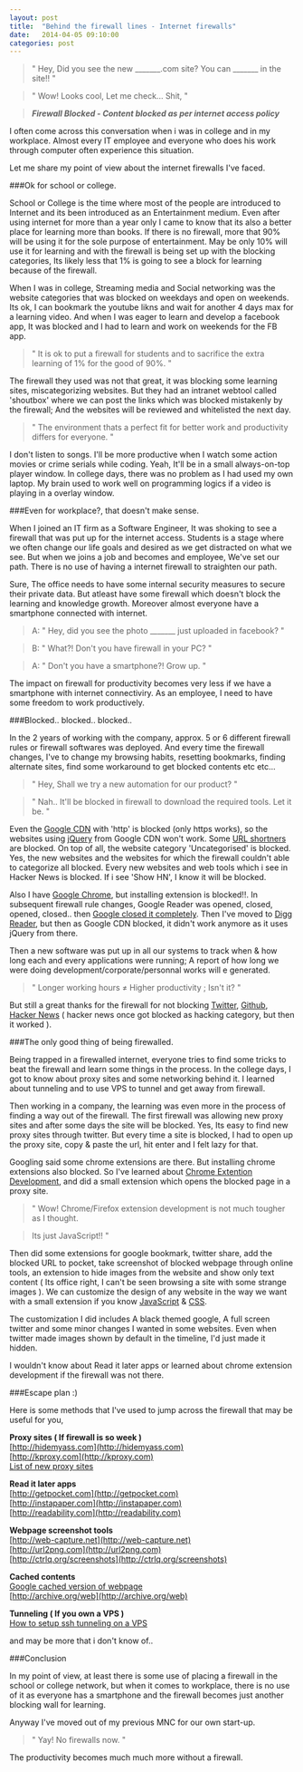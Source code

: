 ```yaml
---
layout: post
title:  "Behind the firewall lines - Internet firewalls"
date:   2014-04-05 09:10:00
categories: post
---
```


> " Hey, Did you see the new \_\_\_\_\_\_\_.com site? You can \_\_\_\_\_\_\_ in the site!! "

> " Wow! Looks cool, Let me check... Shit, "

> ***Firewall Blocked - Content blocked as per internet access policy***

I often come across this conversation when i was in college and in my workplace. Almost every IT employee and everyone who does his work through computer often experience this situation. 

Let me share my point of view about the internet firewalls I've faced.

###Ok for school or college.

School or College is the time where most of the people are introduced to Internet and its been introduced as an Entertainment medium. Even after using internet for more than a year only I came to know that its also a better place for learning more than books. If there is no firewall, more that 90% will be using it for the sole purpose of entertainment. May be only 10% will use it for learning and with the firewall is being set up with the blocking categories, Its likely less that 1% is going to see a block for learning because of the firewall. 

When I was in college, Streaming media and Social networking was the website categories that was blocked on weekdays and open on weekends. Its ok, I can bookmark the youtube likns and wait for another 4 days max for a learning video. And when I was eager to learn and develop a facebook app, It was blocked and I had to learn and work on weekends for the FB app. 

> " It is ok to put a firewall for students and to sacrifice the extra learning of 1% for the good of 90%. "

The firewall they used was not that great, it was blocking some learning sites, miscategorizing websites. But they had an intranet webtool called 'shoutbox' where we can post the links which was blocked mistakenly by the firewall; And the websites will be reviewed and whitelisted the next day.

>" The environment thats a perfect fit for better work and productivity differs for everyone. "

I don't listen to songs. I'll be more productive when I watch some action movies or crime serials while coding. Yeah, It'll be in a small always-on-top player window. In college days, there was no problem as I had used my own laptop. My brain used to work well on programming logics if a video is playing in a overlay window.

###Even for workplace?, that doesn't make sense.

When I joined an IT firm as a Software Engineer, It was shoking to see a firewall that was put up for the internet access. Students is a stage where we often change our life goals and desired as we get distracted on what we see. But when we joins a job and becomes and employee, We've set our path. There is no use of having a internet firewall to straighten our path. 

Sure, The office needs to have some internal security measures to secure their private data. But atleast have some firewall which doesn't block the learning and knowledge growth. Moreover almost everyone have a smartphone connected with internet.

> A: " Hey, did you see the photo \_\_\_\_\_\_\_ just uploaded in facebook? "

> B: " What?! Don't you have firewall in your PC? "

> A: " Don't you have a smartphone?! Grow up. "

The impact on firewall for productivity becomes very less if we have a smartphone with internet connectiviry. As an employee, I need to have some freedom to work productively.

###Blocked.. blocked.. blocked..

In the 2 years of working with the company, approx. 5 or 6 different firewall rules or firewall softwares was deployed. And every time the firewall changes, I've to change my browsing habits, resetting bookmarks, finding alternate sites, find some workaround to get blocked contents etc etc... 

> " Hey, Shall we try a new automation for our product? "

> " Nah.. It'll be blocked in firewall to download the required tools. Let it be. " 

Even the [Google CDN](https://developers.google.com/speed/libraries/devguide) with 'http' is blocked (only https works), so the websites using [jQuery](http://jquery.com/) from Google CDN won't work. Some [URL shortners](http://en.wikipedia.org/wiki/URL_shortening) are blocked. On top of all, the website category 'Uncategorised' is blocked. Yes, the new websites and the websites for which the firewall couldn't able to categorize all blocked. Every new websites and web tools which i see in Hacker News is blocked. If i see 'Show HN', I know it will be blocked. 

Also I have [Google Chrome](https://www.google.com/intl/en/chrome/browser/), but installing extension is blocked!!. In subsequent firewall rule changes, Google Reader was opened, closed, opened, closed.. then [Google closed it completely](http://www.google.com/reader/about/). Then I've moved to [Digg Reader](http://digg.com/reader), but then as Google CDN blocked, it didn't work anymore as it uses jQuery from there.

Then a new software was put up in all our systems to track when & how long each and every applications were running; A report of how long we were doing development/corporate/personnal works will e generated.

> " Longer working hours &ne; Higher productivity ; Isn't it? "

But still a great thanks for the firewall for not blocking [Twitter](http://twitter.com), [Github](http://github.com), [Hacker News](http://news.ycombinator.com) ( hacker news once got blocked as hacking category, but then it worked ).

###The only good thing of being firewalled.

Being trapped in a firewalled internet, everyone tries to find some tricks to beat the firewall and learn some things in the process. In the college days, I got to know about proxy sites and some networking behind it. I learned about tunneling and to use VPS to tunnel and get away from firewall.

Then working in a company, the learning was even more in the process of finding a way out of the firewall. The first firewall was allowing new proxy sites and after some days the site will be blocked. Yes, Its easy to find new proxy sites through twitter. But every time a site is blocked, I had to open up the proxy site, copy & paste the url, hit enter and I felt lazy for that.

Googling said some chrome extensions are there. But installing chrome extensions also blocked. So I've learned about [Chrome Extention Development](http://developer.chrome.com/extensions/getstarted.html), and did a small extension which opens the blocked page in a proxy site. 

> " Wow! Chrome/Firefox extension development is not much tougher as I thought. 

> Its just JavaScript!! " 

Then did some extensions for google bookmark, twitter share, add the blocked URL to pocket, take screenshot of blocked webpage through online tools, an extension to hide images from the website and show only text content ( Its office right, I can't be seen browsing a site with some strange images ). We can customize the design of any website in the way we want with a small extension if you know [JavaScript](https://developer.mozilla.org/en-US/docs/Web/JavaScript) & [CSS](https://developer.mozilla.org/en-US/docs/Web/CSS).

The customization I did includes A black themed google, A full screen twitter and some minor changes I wanted in some websites. Even when twitter made images shown by default in the timeline, I'd just made it hidden.

I wouldn't know about Read it later apps or learned about chrome extension development if the firewall was not there.

###Escape plan :)

Here is some methods that I've used to jump across the firewall that may be useful for you,

**Proxy sites ( If firewall is so week )**<br/>
[http://hidemyass.com](http://hidemyass.com)<br/>
[http://kproxy.com](http://kproxy.com)<br/>
[List of new proxy sites](http://twitter.com/proxysites)<br/>

**Read it later apps**<br/>
[http://getpocket.com](http://getpocket.com)<br/>
[http://instapaper.com](http://instapaper.com)<br/>
[http://readability.com](http://readability.com)<br/>

**Webpage screenshot tools**<br/>
[http://web-capture.net](http://web-capture.net)<br/>
[http://url2png.com](http://url2png.com)<br/>
[http://ctrlq.org/screenshots](http://ctrlq.org/screenshots)<br/>

**Cached contents**<br/>
[Google cached version of webpage](http://webapps.stackexchange.com/questions/15633/how-to-modify-a-url-to-get-a-google-cached-version-of-page)<br/>
[http://archive.org/web](http://archive.org/web)<br/>

**Tunneling ( If you own a  VPS )**<br/>
[How to setup ssh tunneling on a VPS](https://www.digitalocean.com/community/articles/how-to-set-up-ssh-tunneling-on-a-vps)<br/>

and may be more that i don't know of..

###Conclusion

In my point of view, at least there is some use of placing a firewall in the school or college network, but when it comes to workplace, there is no use of it as everyone has a smartphone and the firewall becomes just another blocking wall for learning.

Anyway I've moved out of my previous MNC for our own start-up.

>" Yay! No firewalls now. "

The productivity becomes much much more without a firewall. 
